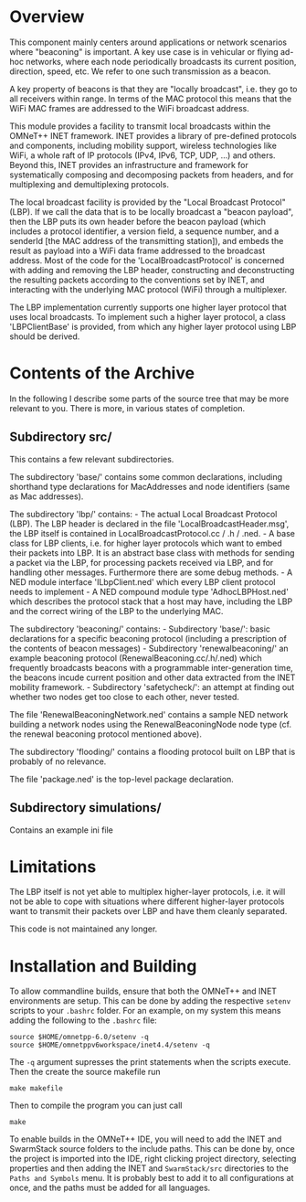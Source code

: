 # Overview

  This component mainly centers around applications or network
  scenarios where "beaconing" is important. A key use case is
  in vehicular or flying ad-hoc networks, where each node periodically
  broadcasts its current position, direction, speed, etc. We refer to
  one such transmission as a beacon.
  
  A key property of beacons is that they are "locally broadcast",
  i.e. they go to all receivers within range. In terms of the MAC
  protocol this means that the WiFi MAC frames are addressed to the
  WiFi broadcast address.
  
  This module provides a facility to transmit local broadcasts within
  the OMNeT++ INET framework. INET provides a library of pre-defined
  protocols and components, including mobility support, wireless
  technologies like WiFi, a whole raft of IP protocols (IPv4, IPv6,
  TCP, UDP, ...) and others. Beyond this, INET provides an
  infrastructure and framework for systematically composing and
  decomposing packets from headers, and for multiplexing and
  demultiplexing protocols.
  
  The local broadcast facility is provided by the "Local Broadcast
  Protocol" (LBP). If we call the data that is to be locally broadcast
  a "beacon payload", then the LBP puts its own header before the
  beacon payload (which includes a protocol identifier, a version
  field, a sequence number, and a senderId [the MAC address of the
  transmitting station]), and embeds the result as payload into a WiFi
  data frame addressed to the broadcast address. Most of the code for
  the 'LocalBroadcastProtocol' is concerned with adding and removing
  the LBP header, constructing and deconstructing the resulting
  packets according to the conventions set by INET, and interacting
  with the underlying MAC protocol (WiFi) through a multiplexer. 
  
  The LBP implementation currently supports one higher layer protocol
  that uses local broadcasts. To implement such a higher layer
  protocol, a class 'LBPClientBase' is provided, from which any higher
  layer protocol using LBP should be derived.


# Contents of the Archive

  In the following I describe some parts of the source tree that may
  be more relevant to you. There is more, in various states of
  completion.


## Subdirectory src/

   This contains a few relevant subdirectories.
   
   The subdirectory 'base/' contains some common declarations,
   including shorthand type declarations for MacAddresses and node
   identifiers (same as Mac addresses).
   
   The subdirectory 'lbp/' contains:
     - The actual Local Broadcast Protocol (LBP). The LBP header is
       declared in the file 'LocalBroadcastHeader.msg', the LBP itself
       is contained in LocalBroadcastProtocol.cc / .h / .ned.
     - A base class for LBP clients, i.e. for higher layer protocols
       which want to embed their packets into LBP. It is an abstract
       base class with methods for sending a packet via the LBP, for
       processing packets received via LBP, and for handling other
       messages. Furthermore there are some debug methods.
	 - A NED module interface 'ILbpClient.ned' which every LBP client
	   protocol needs to implement
	 - A NED compound module type 'AdhocLBPHost.ned' which describes
	   the protocol stack that a host may have, including the LBP and
	   the correct wiring of the LBP to the underlying MAC.
	   
   The subdirectory 'beaconing/' contains:
     - Subdirectory 'base/': basic declarations for a specific
       beaconing protocol (including a prescription of the contents of
       beacon messages)
	 - Subdirectory 'renewalbeaconing/' an example beaconing protocol
	   (RenewalBeaconing.cc/.h/.ned) which frequently broadcasts
	   beacons with a programmable inter-generation time, the beacons
	   incude current position and other data extracted from the INET
	   mobility framework.
	 - Subdirectory 'safetycheck/': an attempt at finding out whether
	   two nodes get too close to each other, never tested.

   The file 'RenewalBeaconingNetwork.ned' contains a sample NED
   network building a network nodes using the RenewalBeaconingNode
   node type (cf. the renewal beaconing protocol mentioned above).
   
   The subdirectory 'flooding/' contains a flooding protocol built on
   LBP that is probably of no relevance.
   
   The file 'package.ned' is the top-level package declaration.
  

## Subdirectory simulations/

   Contains an example ini file
  
  
# Limitations

   The LBP itself is not yet able to multiplex higher-layer protocols,
   i.e. it will not be able to cope with situations where different
   higher-layer protocols want to transmit their packets over LBP and
   have them cleanly separated.

   This code is not maintained any longer.

# Installation and Building

   To allow commandline builds, ensure that both the OMNeT++ and INET
   environments are setup. This can be done by adding the respective
   `setenv` scripts to your `.bashrc` folder. For an example, on my
   system this means adding the following to the `.bashrc` file:
   ```
   source $HOME/omnetpp-6.0/setenv -q
   source $HOME/omnetppv6workspace/inet4.4/setenv -q
   ```
   The `-q` argument supresses the print statements when the scripts
   execute. Then the create the source  makefile run
   ```
   make makefile
   ```
   Then to compile the program you can just call
   ```
   make
   ```

   To enable builds in the OMNeT++ IDE, you will need to add the
   INET and SwarmStack source folders to the include paths. This can be
   done by, once the project is imported into the IDE, right clicking
   project directory, selecting properties and then adding the INET
   and `SwarmStack/src` directories to the `Paths and Symbols` menu.
   It is probably best to add it to all configurations at once, and
   the paths must be added for all languages.

